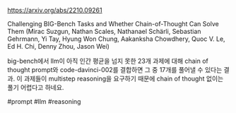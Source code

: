 https://arxiv.org/abs/2210.09261

Challenging BIG-Bench Tasks and Whether Chain-of-Thought Can Solve Them (Mirac Suzgun, Nathan Scales, Nathanael Schärli, Sebastian Gehrmann, Yi Tay, Hyung Won Chung, Aakanksha Chowdhery, Quoc V. Le, Ed H. Chi, Denny Zhou, Jason Wei)

big-bench에서 llm이 아직 인간 평균을 넘지 못한 23개 과제에 대해 chain of thought prompt와 code-davinci-002를 결합하면 그 중 17개를 풀어낼 수 있다는 결과. 이 과제들이 multistep reasoning을 요구하기 때문에 chain of thought 없이는 풀기 어렵다고 하네요.

#prompt #llm #reasoning 